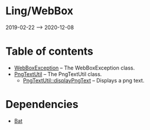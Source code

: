 Ling/WebBox
================
2019-02-22 --> 2020-12-08




Table of contents
===========

- [WebBoxException](https://github.com/lingtalfi/WebBox/blob/master/doc/api/Ling/WebBox/Exception/WebBoxException.md) &ndash; The WebBoxException class.
- [PngTextUtil](https://github.com/lingtalfi/WebBox/blob/master/doc/api/Ling/WebBox/Image/PngTextUtil.md) &ndash; The PngTextUtil class.
    - [PngTextUtil::displayPngText](https://github.com/lingtalfi/WebBox/blob/master/doc/api/Ling/WebBox/Image/PngTextUtil/displayPngText.md) &ndash; Displays a png text.


Dependencies
============
- [Bat](https://github.com/lingtalfi/Bat)


